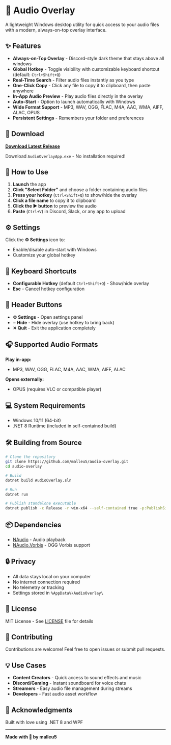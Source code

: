 # 🎵 Audio Overlay

A lightweight Windows desktop utility for quick access to your audio files with a modern, always-on-top overlay interface.

## ✨ Features

- **Always-on-Top Overlay** - Discord-style dark theme that stays above all windows
- **Global Hotkey** - Toggle visibility with customizable keyboard shortcut (default: `Ctrl+Shift+Q`)
- **Real-Time Search** - Filter audio files instantly as you type
- **One-Click Copy** - Click any file to copy it to clipboard, then paste anywhere
- **In-App Audio Preview** - Play audio files directly in the overlay
- **Auto-Start** - Option to launch automatically with Windows
- **Wide Format Support** - MP3, WAV, OGG, FLAC, M4A, AAC, WMA, AIFF, ALAC, OPUS
- **Persistent Settings** - Remembers your folder and preferences

## 🚀 Download

**[Download Latest Release](https://github.com/malleu5/audio-overlay/releases/latest)**

Download `AudioOverlayApp.exe` - No installation required!

## 📖 How to Use

1. **Launch** the app
2. **Click "Select Folder"** and choose a folder containing audio files
3. **Press your hotkey** (`Ctrl+Shift+Q`) to show/hide the overlay
4. **Click a file name** to copy it to clipboard
5. **Click the ▶ button** to preview the audio
6. **Paste** (`Ctrl+V`) in Discord, Slack, or any app to upload

## ⚙️ Settings

Click the **⚙ Settings** icon to:
- Enable/disable auto-start with Windows
- Customize your global hotkey

## 🎹 Keyboard Shortcuts

- **Configurable Hotkey** (default `Ctrl+Shift+Q`) - Show/hide overlay
- **Esc** - Cancel hotkey configuration

## 🎨 Header Buttons

- **⚙ Settings** - Open settings panel
- **− Hide** - Hide overlay (use hotkey to bring back)
- **✕ Quit** - Exit the application completely

## 🎧 Supported Audio Formats

**Play in-app:**
- MP3, WAV, OGG, FLAC, M4A, AAC, WMA, AIFF, ALAC

**Opens externally:**
- OPUS (requires VLC or compatible player)

## 💻 System Requirements

- Windows 10/11 (64-bit)
- .NET 8 Runtime (included in self-contained build)

## 🛠️ Building from Source
```bash
# Clone the repository
git clone https://github.com/malleu5/audio-overlay.git
cd audio-overlay

# Build
dotnet build AudioOverlay.sln

# Run
dotnet run

# Publish standalone executable
dotnet publish -c Release -r win-x64 --self-contained true -p:PublishSingleFile=true
```

## 📦 Dependencies

- [NAudio](https://github.com/naudio/NAudio) - Audio playback
- [NAudio.Vorbis](https://github.com/naudio/Vorbis) - OGG Vorbis support

## 🔒 Privacy

- All data stays local on your computer
- No internet connection required
- No telemetry or tracking
- Settings stored in `%AppData%\AudioOverlay\`

## 📝 License

MIT License - See [LICENSE](LICENSE) file for details

## 🤝 Contributing

Contributions are welcome! Feel free to open issues or submit pull requests.

## 💡 Use Cases

- **Content Creators** - Quick access to sound effects and music
- **Discord/Gaming** - Instant soundboard for voice chats
- **Streamers** - Easy audio file management during streams
- **Developers** - Fast audio asset workflow

## 🙏 Acknowledgments

Built with love using .NET 8 and WPF

---

**Made with 💜 by malleu5**
```